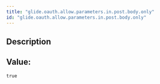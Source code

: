 ```yaml
---
title: "glide.oauth.allow.parameters.in.post.body.only"
id: "glide.oauth.allow.parameters.in.post.body.only"
---
```

## Description



## Value: 
```
true
```